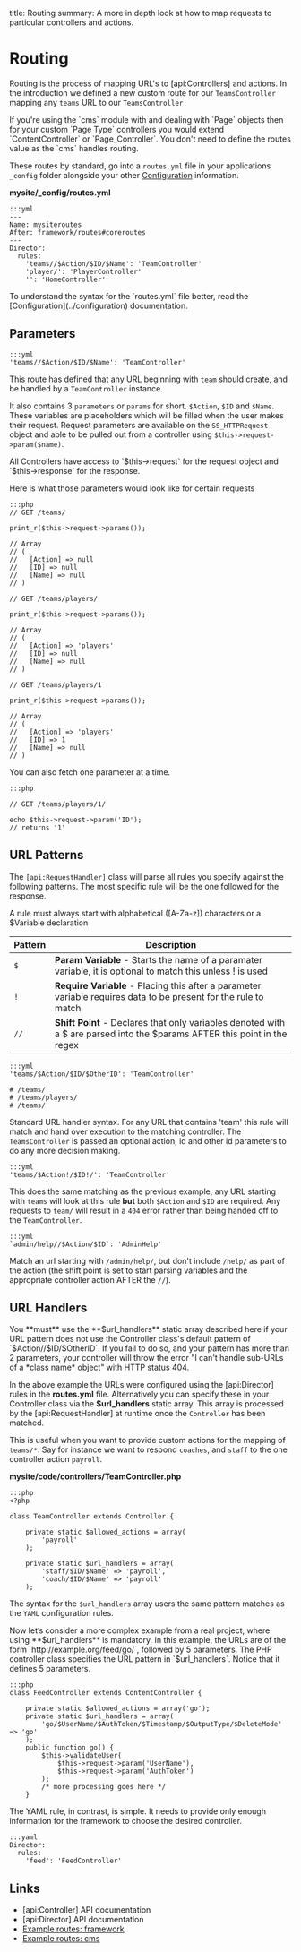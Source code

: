 title: Routing
summary: A more in depth look at how to map requests to particular controllers and actions.

# Routing

Routing is the process of mapping URL's to [api:Controllers] and actions. In the introduction we defined a new custom route
for our `TeamsController` mapping any `teams` URL to our `TeamsController`

<div class="info" markdown="1">
If you're using the `cms` module with and dealing with `Page` objects then for your custom `Page Type` controllers you 
would extend `ContentController` or `Page_Controller`. You don't need to define the routes value as the `cms` handles 
routing.
</div>

These routes by standard, go into a `routes.yml` file in your applications `_config` folder alongside your other 
[Configuration](../configuration) information.

**mysite/_config/routes.yml**

	:::yml
	---
	Name: mysiteroutes
	After: framework/routes#coreroutes
	---
	Director:
	  rules:
	    'teams//$Action/$ID/$Name': 'TeamController'
	    'player/': 'PlayerController'
	    '': 'HomeController'

<div class="notice" markdown="1">
To understand the syntax for the `routes.yml` file better, read the [Configuration](../configuration) documentation.
</div>

## Parameters

	:::yml
	'teams//$Action/$ID/$Name': 'TeamController'

This route has defined that any URL beginning with `team` should create, and be handled by a `TeamController` instance.

It also contains 3 `parameters` or `params` for short. `$Action`, `$ID` and `$Name`. These variables are placeholders 
which will be filled when the user makes their request. Request parameters are available on the `SS_HTTPRequest` object 
and able to be pulled out from a controller using `$this->request->param($name)`.

<div class="info" markdown="1">
All Controllers have access to `$this->request` for the request object and `$this->response` for the response. 
</div>

Here is what those parameters would look like for certain requests

	:::php
	// GET /teams/

	print_r($this->request->params());

	// Array
	// (
	//   [Action] => null
	//   [ID] => null
	//   [Name] => null
	// )

	// GET /teams/players/

	print_r($this->request->params());

	// Array
	// (
	//   [Action] => 'players'
	//   [ID] => null
	//   [Name] => null
	// )

	// GET /teams/players/1

	print_r($this->request->params());

	// Array
	// (
	//   [Action] => 'players'
	//   [ID] => 1
	//   [Name] => null
	// )

You can also fetch one parameter at a time.

	:::php

	// GET /teams/players/1/

	echo $this->request->param('ID');
	// returns '1'


## URL Patterns

The `[api:RequestHandler]` class will parse all rules you specify against the following patterns. The most specific rule
will be the one followed for the response.

<div class="alert">
A rule must always start with alphabetical ([A-Za-z]) characters or a $Variable declaration
</div>

 | Pattern     | Description | 
 | ----------- | --------------- | 
 | `$`         | **Param Variable** - Starts the name of a paramater variable, it is optional to match this unless ! is used | 
 | `!`         | **Require Variable** - Placing this after a parameter variable requires data to be present for the rule to match | 
 | `//`        | **Shift Point** - Declares that only variables denoted with a $ are parsed into the $params AFTER this point in the regex | 

	:::yml
	'teams/$Action/$ID/$OtherID': 'TeamController' 

	# /teams/
	# /teams/players/
	# /teams/

Standard URL handler syntax. For any URL that contains 'team' this rule will match and hand over execution to the 
matching controller. The `TeamsController` is passed an optional action, id and other id parameters to do any more
decision making.

	:::yml
	'teams/$Action!/$ID!/': 'TeamController'

This does the same matching as the previous example, any URL starting with `teams` will look at this rule **but** both
`$Action` and `$ID` are required. Any requests to `team/` will result in a `404` error rather than being handed off to
the `TeamController`.

	:::yml
	`admin/help//$Action/$ID`: 'AdminHelp'

Match an url starting with `/admin/help/`, but don't include `/help/` as part of the action (the shift point is set to 
start parsing variables and the appropriate controller action AFTER the `//`).


## URL Handlers

<div class="alert" markdown="1">
You **must** use the **$url_handlers** static array described here if your URL
pattern does not use the Controller class's default pattern of
`$Action//$ID/$OtherID`. If you fail to do so, and your pattern has more than
2 parameters, your controller will throw the error "I can't handle sub-URLs of
a *class name* object" with HTTP status 404.
</div>

In the above example the URLs were configured using the [api:Director] rules in the **routes.yml** file. Alternatively 
you can specify these in your Controller class via the **$url_handlers** static array. This array is processed by the 
[api:RequestHandler] at runtime once the `Controller` has been matched.

This is useful when you want to provide custom actions for the mapping of `teams/*`. Say for instance we want to respond
`coaches`, and `staff` to the one controller action `payroll`.

**mysite/code/controllers/TeamController.php**

	:::php
	<?php

	class TeamController extends Controller {

		private static $allowed_actions = array(
			'payroll'
		);

	    private static $url_handlers = array(
			'staff/$ID/$Name' => 'payroll',
			'coach/$ID/$Name' => 'payroll'
	    );

The syntax for the `$url_handlers` array users the same pattern matches as the `YAML` configuration rules.

Now let’s consider a more complex example from a real project, where using
**$url_handlers** is mandatory. In this example, the URLs are of the form
`http://example.org/feed/go/`, followed by 5 parameters. The PHP controller
class specifies the URL pattern in `$url_handlers`. Notice that it defines 5
parameters.


	:::php
	class FeedController extends ContentController {

		private static $allowed_actions = array('go');
		private static $url_handlers = array(
			'go/$UserName/$AuthToken/$Timestamp/$OutputType/$DeleteMode' => 'go'
		);
		public function go() {
			$this->validateUser(
				$this->request->param('UserName'),
				$this->request->param('AuthToken')
			);
			/* more processing goes here */
		}

The YAML rule, in contrast, is simple. It needs to provide only enough
information for the framework to choose the desired controller.

	:::yaml
	Director:
	  rules:
	    'feed': 'FeedController'

## Links

* [api:Controller] API documentation
* [api:Director] API documentation
* [Example routes: framework](https://github.com/silverstripe/silverstripe-framework/blob/master/_config/routes.yml)
* [Example routes: cms](https://github.com/silverstripe/silverstripe-cms/blob/master/_config/routes.yml)

